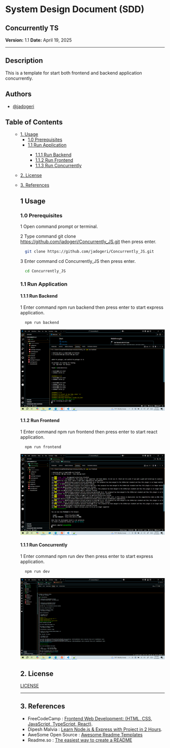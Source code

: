 # **System Design Document (SDD)**

## **Concurrently TS**

**Version:** 1.1
**Date:** April 19, 2025

---

## Description

This is a template for start both frontend and backend application concurrently.

## Authors

- [@jadogeri](https://www.github.com/jadogeri)



## Table of Contents

<ul>
    <ul>
        <li><a href="#1-usage">1. Usage</a>
        <ul>
           <li><a href="#10-prerequisites">1.0 Prerequisites</a> </li>
            <li><a href="#11-run-application">1.1 Run Application</a> </li>
            <ul>
              <li><a href="#111-run-backend">1.1.1 Run Backend</a> </li>
              <li><a href="#112-run-frontend">1.1.2 Run Frontend</a> </li>
             <li><a href="#111-run-concurrently">1.1.3 Run Concurrently</a> </li>
            </ul>
        </ul>
        </li>
    </ul> 
    <ul>  
        <li><a href="#9-license">2. License</a>
        </li>
    </ul> 
    <ul> 
        <li><a href="#10-references">3. References</a>
        </li>
    <ul>
</ul>

## **1 Usage**

### **1.0 Prerequisites**

1 Open command prompt or terminal.

2 Type command git clone https://github.com/jadogeri/Concurrently_JS.git then press enter.

```bash
  git clone https://github.com/jadogeri/Concurrently_JS.git
```

3 Enter command cd Concurrently_JS then press enter.

```bash
  cd Concurrently_JS
```
### **1.1 Run Application**

#### **1.1.1 Run Backend**

1 Enter command npm run backend then press enter to start express application.

```bash
  npm run backend
```

![screenshot](assets/images/backend.png)

#### **1.1.2 Run Frontend**

1 Enter command npm run frontend then press enter to start react application.

```bash
  npm run frontend
```
![screenshot](assets/images/frontend.png)

#### **1.1.1 Run Concurrently**

1 Enter command npm run dev then press enter to start express application.

```bash
  npm run dev
```
![screenshot](assets/images/concurrently.png)

## **2. License**

[LICENSE](/LICENSE)

---

## **3. References**

* FreeCodeCamp : [Frontend Web Development: (HTML, CSS, JavaScript, TypeScript, React)](https://www.youtube.com/watch?v=MsnQ5uepIa).
* Dipesh Malvia : [Learn Node.js &amp; Express with Project in 2 Hours](https://www.youtube.com/watch?v=H9M02of22z4&t=140s).
* AweSome Open Source : [Awesome Readme Templates](https://awesomeopensource.com/project/elangosundar/awesome-README-templates)
* Readme.so : [The easiest way to create a README](https://readme.so/)

